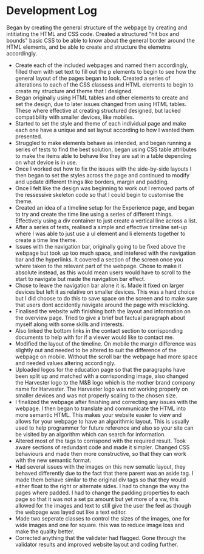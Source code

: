 <h1>Development Log</h1>
Began by creating the general structure of the webpage by creating and intitiating the HTML and CSS code.
Created a structured "hit box and bounds" basic CSS to be able to know about the
general border around the HTML elements, and be able to create and structure the elemetns accordingly.
<ul>
    <li>
        Create each of the included webpages and named them accordingly, filled them with set text to fill out the p elements to begin to see how the general layout of the pages began to look.
        Created a series of alterations to each of the CSS classess and HTML elements to begin to create my structure and theme that I designed.
    </li>
    <li>
        Began originally using HTML tables and other elements to create and set the design, due to later issues
        changed from using HTML tables. These where effective at creating structured designed, but lacked compatibility with smaller devices, like mobiles.
    </li>
    <li>
        Started to set the style and theme of each individual page and make each one have a unique and set layout according to how I wanted them presented.
    </li>
    <li>
        Struggled to make elements behave as intended, and began running a series of tests to find the best solution, began using CSS table attributes
        to make the items able to behave like they are sat in a table depending on what device is in use.
    </li>
    <li>
        Once I worked out how to fix the issues with the side-by-side layouts I then began to set the styles across the page and continued to modify and update
        different things like borders, margin and padding.
    </li>
    <li>
        Once I felt like the design was beginning to work out I removed parts of the ressessive skeleton code so that I could begin to customise the theme.
    </li>
    <li>
        Created an idea of a timeline setup for the Experience page, and began to try and create the time line using a series of different things. Effectively using a div container to just create a vertical line across a list.
    </li>
    <li>
        After a series of tests, realised a simple and effective timeline set-up where I was able to just use a ul element and li elements together to create a time line theme.
    </li>
    <li>
        Issues with the navigation bar, originally going to be fixed above the webpage but took up too much space, and intefered with the navigation bar and the hyperlinks. It covered a section of the screen once you where taken to the relevant part of the webpage.
        Chose to make it absolute instead, as this would mean users would have to scroll to the start to navigate but made the navigation bar effect.
    </li>
    <li>
        Chose to leave the navigation bar alone it is. Made it fixed on larger devices but left it as relative on smaller devices.
        This was a hard choice but I did choose to do this to save space on the screen and to make sure that users dont accidently navigate around the page with misclicking.
    </li>
    <li>
        Finalised the website with finishing both the layout and information on the overview page. Tried to give a brief but factual paragraph about myself along with some skills and interests.
    </li>
    <li>
        Also linked the bottom links in the contact section to corrisponding documents to help with for if a viewer would like to contact me.
    </li>
    <li>
        Modified the layout of the timeline. On mobile the margin difference was slightly out and needed to be altered to suit the difference of the webpage on mobile. Without the scroll bar the webpage had more space and needed values altering accordingly.
    </li>
    <li>
        Uploaded logos for the education page so that the paragraphs have been split up and matched with a corrisponding image, also changed the Harvester logo to the M&B logo which is the mother brand company name for Harvester.
        The Harvester logo was not working properly on smaller devices and was not properly scaling to the chosen size.
    </li>
    <li>
        I finalized the webpage after finishing and correcting any issues with the webpage. I then began to translate and communicate the HTML into more semantic HTML.
        This makes your website easier to view and allows for your webpage to have an algorithmic layout. This is usually used to help programmer for future reference and also so your site can be visited by an algorithm which can search for information.
    </li>
    <li>
        Altered most of the tags to corrispond with the required result. Took aware sections of redundant code and made it simpler. Changed CSS behaviours and made then more constructive, so that they can work with the new semantic format.
    </li>
    <li>
        Had several issues with the images on this new sematic layout, they behaved differently due to the fact that there parent was an aside tag. I made them behave similar to the original div tags so that they would either float to the right or alternate sides.
        I had to change the way the pages where padded. I had to change the padding properties to each page so that it was not a set px amount but yet more of a vw, this allowed for the images and text to still give the user the feel as though the webpage was layed out like a text editor.
    </li>
    <li>
        Made two seperate classes to control the sizes of the images, one for wide images and one for square. this was to reduce image loss and make the quality better.
    </li>
    <li>
        Corrected anything that the validater had flagged. Gone through the validator results and improved website layout and coding further.
    </li>
</ul>